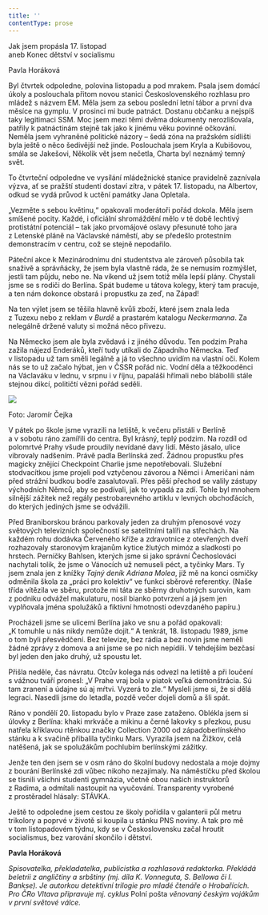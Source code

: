 ```yaml
---
title: ''
contentType: prose
---
```


<section>

Jak jsem propásla 17. listopad  
aneb Konec dětství v socialismu

Pavla Horáková

Byl čtvrtek odpoledne, polovina listopadu a pod mrakem. Psala jsem domácí úkoly a poslouchala přitom novou stanici Československého rozhlasu pro mládež s názvem EM. Měla jsem za sebou poslední letní tábor a první dva měsíce na gymplu. V prosinci mi bude patnáct. Dostanu občanku a nejspíš taky legitimaci SSM. Moc jsem mezi těmi dvěma dokumenty nerozlišovala, patřily k patnáctinám stejně tak jako k jinému věku povinné očkování. Neměla jsem vyhraněné politické názory – šedá zóna na pražském sídlišti byla ještě o něco šedivější než jinde. Poslouchala jsem Kryla a Kubišovou, smála se Jakešovi, Několik vět jsem nečetla, Charta byl neznámý temný svět.

To čtvrteční odpoledne ve vysílání mládežnické stanice pravidelně zaznívala výzva, ať se pražští studenti dostaví zítra, v pátek 17. listopadu, na Albertov, odkud se vydá průvod k uctění památky Jana Opletala.

„Vezměte s sebou květinu,“ opakovali moderátoři pořád dokola. Měla jsem smíšené pocity. Každé, i oficiální shromáždění mělo v té době lechtivý protistátní potenciál – tak jako prvomájové oslavy přesunuté toho jara z Letenské pláně na Václavské náměstí, aby se předešlo protestním demonstracím v centru, což se stejně nepodařilo.

Páteční akce k Mezinárodnímu dni studentstva ale zároveň působila tak snaživě a správňácky, že jsem byla vlastně ráda, že se nemusím rozmýšlet, jestli tam půjdu, nebo ne. Na víkend už jsem totiž měla lepší plány. Chystali jsme se s rodiči do Berlína. Spát budeme u tátova kolegy, který tam pracuje, a ten nám dokonce obstará i propustku za zeď, na Západ!

Na ten výlet jsem se těšila hlavně kvůli zboží, které jsem znala leda z Tuzexu nebo z reklam v _Burdě_ a prastarém katalogu _Neckermanna_. Za nelegálně držené valuty si možná něco přivezu.

Na Německo jsem ale byla zvědavá i z jiného důvodu. Ten podzim Praha zažila nájezd Enderáků, kteří tudy utíkali do Západního Německa. Teď v listopadu už tam směli legálně a já to všechno uvidím na vlastní oči. Kolem nás se to už začalo hýbat, jen v ČSSR pořád nic. Vodní děla a těžkooděnci na Václaváku v lednu, v srpnu i v říjnu, papaláši hřímali nebo blábolili stále stejnou dikcí, političtí vězni pořád seděli.

</section>

<section>

![](../Images/070.jpg)

Foto: Jaromír Čejka

V pátek po škole jsme vyrazili na letiště, k večeru přistáli v Ber­líně a v sobotu ráno zamířili do centra. Byl krásný, teplý podzim. Na rozdíl od polomrtvé Prahy všude proudily nevídané davy lidí. Město jásalo, ulice vibrovaly nadšením. Právě padla Berlínská zeď. Žádnou propustku přes magicky znějící Checkpoint Charlie jsme nepotřebovali. Služební stodvacítkou jsme projeli pod vztyčenou závorou a Němci i Američani nám před strážní budkou bodře zasalutovali. Přes pěší přechod se valily zástupy východních Němců, aby se podívali, jak to vypadá za zdí. Tohle byl mnohem silnější zážitek než regály pestrobarevného artiklu v levných obchoďácích, do kterých jediných jsme se odvážili.

Před Braniborskou bránou parkovaly jeden za druhým přenosové vozy světových televizních společností se satelitními talíři na střechách. Na každém rohu dodávka Červeného kříže a zdravotnice z otevřených dveří rozhazovaly staronovým krajanům kytice žlutých mimóz a sladkosti po hrstech. Perníčky Bahlsen, kterých jsme si jako správní Čechoslováci nachytali tolik, že jsme o Vánocích už nemuseli péct, a tyčinky Mars. Ty jsem znala jen z knížky _Tajný deník_ _Adriana Molea_, jíž mě na konci osmičky odměnila škola za „práci pro kolektiv“ ve funkci sběrové referentky. (Naše třída vítězila ve sběru, protože mi táta ze sběrny druhotných surovin, kam z podniku odvážel makulaturu, nosil bianko potvrzení a já jsem jen vyplňovala jména spolužáků a fiktivní hmotnosti odevzdaného papíru.)

Procházeli jsme se ulicemi Berlína jako ve snu a pořád opakovali: „K tomuhle u nás nikdy nemůže dojít.“ A tenkrát, 18. listopadu 1989, jsme o tom byli přesvědčení. Bez televize, bez rádia a bez novin jsme neměli žádné zprávy z domova a ani jsme se po nich nepídili. V tehdejším bezčasí byl jeden den jako druhý, už spoustu let.

Přišla neděle, čas návratu. Otcův kolega nás odvezl na letiště a při loučení s vážnou tváří pronesl: „V Prahe vraj bola v piatok veľká demonštrácia. Sú tam zranení a údajne sú aj mŕtvi. Vyzerá to zle.“ Mysleli jsme si, že si dělá legraci. Nasedli jsme do letadla, pozdě večer dojeli domů a šli spát.

Ráno v pondělí 20. listopadu bylo v Praze zase zataženo. Oblékla jsem si úlovky z Berlína: khaki mrkváče a mikinu a černé lakovky s přezkou, pusu natřela křiklavou rtěnkou značky Collection 2000 od západoberlínského stánku a k svačině přibalila tyčinku Mars. Vyrazila jsem na Žižkov, celá natěšená, jak se spolužákům pochlubím berlínskými zážitky.

Jenže ten den jsem se v osm ráno do školní budovy nedostala a moje dojmy z bourání Berlínské zdi vůbec nikoho nezajímaly. Na náměstíčku před školou se tísnili všichni studenti gymnázia, včetně obou našich instruktorů z Radima, a odmítali nastoupit na vyučování. Transparenty vyrobené z prostěradel hlásaly: STÁVKA.

Ještě to odpoledne jsem cestou ze školy pořídila v galanterii půl metru trikolory a poprvé v životě si koupila u stánku PNS noviny. A tak pro mě v tom listopadovém týdnu, kdy se v Československu začal hroutit socialismus, bez varování skončilo i dětství.

</section>

<section>

**Pavla Horáková**

_Spisovatelka, překladatelka, publicistka a rozhlasová redaktorka. Překládá beletrii z angličtiny a srbštiny (mj. díla K. Vonneguta,_ _S. Bellowa_ _či I. Bankse). Je autorkou detektivní trilogie pro mladé čtenáře o Hrobařících. Pro ČRo Vltava připravuje mj. cyklus_ Polní pošta _věnovaný českým vojákům v první světové válce._

</section>
